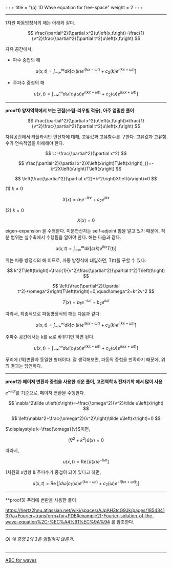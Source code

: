 +++
title = "(p) 1D Wave equation for free-space"
weight = 2
+++

---

1차원 파동방정식의 해는 아래와 같다.

$$
\frac{\partial^2}{\partial x^2}u\left(x,t\right)=\frac{1}{v^2}\frac{\partial^2}{\partial t^2}u\left(x,t\right)
$$

자유 공간에서,

- 파수 중첩의 해

$$
u\left(x,t\right)=\int_{-\infty}^{\infty}dk\left\lbrack c_1\left(k\right)e^{i\left(kx-\omega t\right)}+c_2\left(k\right)e^{i\left(kx+\omega t\right)}\right\rbrack
$$

- 주파수 중첩의 해

$$
u\left(x,t\right)=\int_{-\infty}^{\infty}d\omega\left\lbrack c_1\left(\omega\right)e^{i\left(kx-\omega t\right)}+c_2\left(\omega\right)e^{i\left(kx+\omega t\right)}\right\rbrack
$$

---

**proof1) 양자역학에서 보는 관점(스텀-리우빌 적용), 아주 엄밀한 풀이**

$$
\frac{\partial^2}{\partial x^2}u\left(x,t\right)=\frac{1}{v^2}\frac{\partial^2}{\partial t^2}u\left(x,t\right)
$$

자유공간에서 라플라시안 연산자에 대해, 고유값과 고유함수를 구한다. 고유값과 고유함수가 연속적임을 이해해야 한다.

$$
L:=\frac{\partial^2}{\partial x^2}
$$

$$
\frac{\partial^2}{\partial x^2}X\left(x\right)T\left(x\right)_{}=-k^2X\left(x\right)T\left(x\right)
$$

$$
\left(\frac{\partial^2}{\partial x^2}+k^2\right)X\left(x\right)=0
$$

(1) $k\ne0$

$$
X\left(x\right)=a_1e^{-ikx}+a_2e^{ikx}
$$

(2) $k=0$

$$
X\left(x\right)=0
$$

eigen-expansion 을 수행한다. 미분연산자는 self-adjoint 함을 알고 있기 때문에, 적분 범위는 실수축에서 수행됨을 알아야 한다. 해는 다음과 같다.

$$
u\left(x,t\right)=\int_{-\infty}^{\infty}dk\left\lbrack c\left(k\right)e^{ikx}T\left(t\right)\right\rbrack
$$

위는 파동 방정식의 해 이므로, 파동 방정식에 대입하면, T(t)를 구할 수 있다.

$$
k^2T\left(t\right)=\frac{1}{v^2}\frac{\partial^2}{\partial t^2}T\left(t\right)
$$

$$
\left(\frac{\partial^2}{\partial t^2}+\omega^2\right)T\left(t\right)=0,\quad\omega^2=k^2v^2
$$

$$
T\left(x\right)=b_1e^{-i\omega t}+b_2e^{i\omega t}
$$

따라서, 최종적으로 파동방정식의 해는 다음과 같다.

$$
u\left(x,t\right)=\int_{-\infty}^{\infty}dk\left\lbrack c_1\left(k\right)e^{i\left(kx-\omega t\right)}+c_2\left(k\right)e^{i\left(kx+\omega t\right)}\right\rbrack
$$

주파수 공간에서는 k를 ω로 바꾸기만 하면 된다.

$$
u\left(x,t\right)=\int_{-\infty}^{\infty}d\omega\left\lbrack c_1\left(\omega\right)e^{i\left(kx-\omega t\right)}+c_2\left(\omega\right)e^{i\left(kx+\omega t\right)}\right\rbrack
$$

푸리에 (역)변환과 동일한 형태이다. 잘 생각해보면, 파동의 중첩을 만족하기 때문에, 위의 결과는 당연하다.

---

**proof2) 페이저 변환과 중첩을 사용한 쉬운 풀이, 고전역학 & 전자기학 에서 많이 사용**

$e^{-i \omega t}$를 기준으로, 페이저 변환을 수행한다.

$$
\nabla^2\tilde u\left(x\right)=-\frac{\omega^2}{v^2}\tilde u\left(x\right)
$$

$$
\left(\nabla^2+\frac{\omega^2}{v^2}\right)\tilde u\left(x\right)=0
$$

$\displaystyle k=\frac{\omega}{v}$이면,

$$
\left(\nabla^2+k^2\right)\tilde u\left(x\right)=0
$$

따라서,

$$
u\left(x,t\right)=\operatorname{Re}\left\lbrack\tilde u\left(x\right)e^{-i\omega t}\right\rbrack
$$

1차원의 x방향 & 주파수가 중첩이 되어 있다고 하면,

$$
u\left(x,t\right)=\operatorname{Re}\left\lbrack\int d\omega\left\lbrack c_1\left(\omega\right)e^{i\left(kx-\omega t\right)}+c_2\left(\omega\right)e^{-i\left(kx+\omega t\right)}\right\rbrack\right\rbrack
$$

---

**proof3) 푸리에 변환을 사용한 풀이

[https://hertz2hnu.atlassian.net/wiki/spaces/AJpAH3tcG9Jk/pages/185434137/a+Fourier+transform+for+PDE#example2)-Fourier-solution-of-the-wave-equation%2C-%EC%A4%91%EC%9A%94](https://www.notion.so/a-Fourier-transform-for-PDE-1cc8bc3f1406812983a0c53d45e0e677?pvs=21) 를 참조한다.

---

###### Q) 왜 증명 2와 3은 엄밀하지 않은가.

---

[ABC for waves](https://www.ibiblio.org/e-notes/webgl/gpu/boundary.htm)